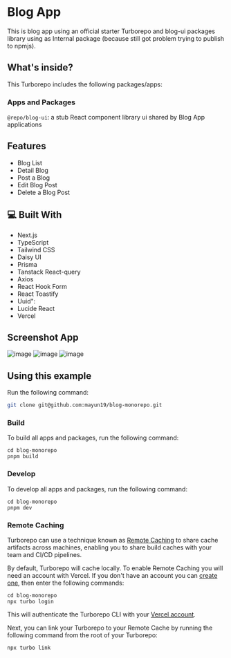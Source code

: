 # Blog App

This is blog app using an official starter Turborepo and blog-ui packages library using as Internal package (because still got problem trying to publish to npmjs).

## What's inside?

This Turborepo includes the following packages/apps:

### Apps and Packages

`@repo/blog-ui`: a stub React component library ui shared by Blog App applications

## Features

- Blog List
- Detail Blog
- Post a Blog
- Edit Blog Post
- Delete a Blog Post

## 💻 Built With

- Next.js
- TypeScript
- Tailwind CSS
- Daisy UI
- Prisma
- Tanstack React-query
- Axios
- React Hook Form
- React Toastify
- Uuid": 
- Lucide React
- Vercel

## Screenshot App
![image](https://github.com/mayun19/blog-monorepo/assets/16263184/25e45e15-a927-419d-9c3a-6613fb424d78)
![image](https://github.com/mayun19/blog-monorepo/assets/16263184/1694bdf0-ba3a-4665-88de-f9ecef6ab439)
![image](https://github.com/mayun19/blog-monorepo/assets/16263184/74e6b43b-7cb1-42b5-8715-2d5768a53d74)

## Using this example

Run the following command:

```sh
git clone git@github.com:mayun19/blog-monorepo.git
```

### Build

To build all apps and packages, run the following command:

```
cd blog-monorepo
pnpm build
```

### Develop

To develop all apps and packages, run the following command:

```
cd blog-monorepo
pnpm dev
```

### Remote Caching

Turborepo can use a technique known as [Remote Caching](https://turbo.build/repo/docs/core-concepts/remote-caching) to share cache artifacts across machines, enabling you to share build caches with your team and CI/CD pipelines.

By default, Turborepo will cache locally. To enable Remote Caching you will need an account with Vercel. If you don't have an account you can [create one](https://vercel.com/signup), then enter the following commands:

```
cd blog-monorepo
npx turbo login
```

This will authenticate the Turborepo CLI with your [Vercel account](https://vercel.com/docs/concepts/personal-accounts/overview).

Next, you can link your Turborepo to your Remote Cache by running the following command from the root of your Turborepo:

```
npx turbo link
```
